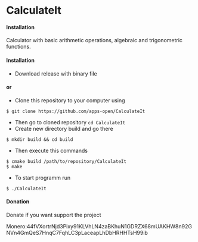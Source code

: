 # CalculateIt

#### **Installation**
Calculator with basic arithmetic operations, algebraic and trigonometric functions. 
#### **Installation**
- Download release with binary file
 #### or
- Clone this repository to your computer using
```
$ git clone https://github.com/apps-open/CalculateIt
```
- Then go to cloned repository ```cd CalculateIt```
- Create new directory build and go there
```
$ mkdir build && cd build
```
- Then execute this commands
```
$ cmake build /path/to/repository/CalculateIt
$ make
```
- To start programm run
```
$ ./CalculateIt
```
#### **Donation**
Donate if you want support the project

Monero:44fVXortrNjd3Pixy91KLVhLN4zaBKhuN1GDRZX68mUAKHW8n92GNVn4GmQeS7HnqC7FqhLC3pLaceapLhDbHRHHTsH99ib
